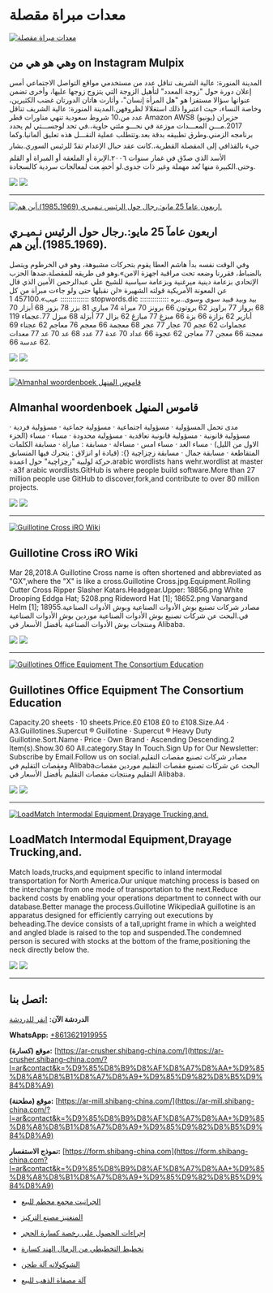 # معدات مبراة مقصلة

<a href="https://swt.shibang-china.com/?l=ar&img&k=%D9%85%D8%B9%D8%AF%D8%A7%D8%AA+%D9%85%D8%A8%D8%B1%D8%A7%D8%A9+%D9%85%D9%82%D8%B5%D9%84%D8%A9" target="_blank">![معدات مبراة مقصلة](http://static.shibang-china.com/all-800x300/146.jpg)</a>

## وهي هو هي من on Instagram Mulpix
المدينة المنورة: عالية الشريف تناقل عدد من مستخدمي مواقع التواصل الاجتماعي أمس إعلان دورة حول &quot;زوجة المعدد&quot; لتأهيل الزوجة التي يتزوج زوجها عليها، وأخرى تضمن عنوانها سؤالا مستفزا هو &quot;هل المرأة إنسان&quot;، وأثارت هاتان الدورتان غضب الكثيرين، وخاصة النساء، حيث اعتبروا ذلك استغلالا لظروفهن.المدينة المنورة: عالية الشريف تناقل عدد من.10 ﺷﺮوط ﺳﻌﻮدﻳﺔ ﺗﻨﻬﻲ ﻣﻨﺎورات ﻗﻄﺮ Amazon AWS8 حزيران (يونيو) 2017.ﻣـــﻦ اﻟﻤﻌـــﺪات ﻣﻮزﻋﺔ ﻓﻲ ﻧﺤـــﻮ ﻣﺌﺘﻲ ﺣﺎوﻳﺔ،.ﻓﻲ ﺗﺤﺪ ﻟﻮﺟﺴـــﺘﻲ ﻟﻢ ﻳﺤﺪد ﺑﺮﻧﺎﻣﺠﻪ اﻟﺰﻣﻨﻲ.وﻃﺮق ﺗﻄﺒﻴﻘﻪ ﺑﺪﻗﺔ ﺑﻌﺪ.وﺗﺘﻄﻠﺐ ﻋﻤﻠﻴﺔ اﻟﻨﻘـــﻞ ﻫﺬه ﺗﻌﻠﻴﻖ أﻟﻤﺎﻧﻴﺎ.وﻛﻤﺎ ﺟﻲء ﺑﺎﻟﻘﺬاﻓﻲ إﻟﻰ اﳌﻘﺼﻠﺔ اﻟﻘﻄﺮﻳﺔ،.ﻛﺎﻧﺖ ﻋﻘﺪ ﺣﺒﺎل اﻹﻋﺪام ﺗﻘﺪّ ﻟﻠﺮﺋﻴﺲ اﻟﺴﻮري.ﺑﺸﺎر اﻷﺳﺪ اﻟﺬي ﺻﺪّق ﻓﻲ ﻏﻤﺎر ﺳﻨﻮات ٢٠٠٦.اﻹﺑﺮة أو اﻟﻤﻠﻌﻘﺔ أو اﻟﻤﺒﺮاة أو اﻟﻘﻠﻢ وﺣﺘﻰ.اﻟﻜﺒﻴﺮة ﻣﻨﻬﺎ ﺗُﻌﺪ ﻣﻬﻤﻠﺔ وﻏﻴﺮ ذات ﺟﺪوى.ﻟﻮ أﺧﻀِ ﻌﺖ ﻟﻤﻌﺎﻟﺠﺎت ﺳﺮدﻳﺔ ﻛﺎﻟﺴﺠﺎدة.


<a href="https://whatsapp.shibangsoft.com/WhatsApp.php" target="_blank" title="WhatsApp">![](http://static.shibang-china.com/icon/whatsapp.png)</a> <a href="https://swt.shibang-china.com/?l=ar&icon&k=%D9%85%D8%B9%D8%AF%D8%A7%D8%AA+%D9%85%D8%A8%D8%B1%D8%A7%D8%A9+%D9%85%D9%82%D8%B5%D9%84%D8%A9" target="_blank">![](http://static.shibang-china.com/icon/chat-ar.png)</a>

---

<a href="https://swt.shibang-china.com/?l=ar&img&k=%D9%85%D8%B9%D8%AF%D8%A7%D8%AA+%D9%85%D8%A8%D8%B1%D8%A7%D8%A9+%D9%85%D9%82%D8%B5%D9%84%D8%A9" target="_blank">![اربعون عامآ 25 مايو:.رجال حول الرئيس نـميـري (1969ـ1985).أين هم.](http://static.shibang-china.com/all-800x300/1163.jpg)</a>

## اربعون عامآ 25 مايو:.رجال حول الرئيس نـميـري (1969ـ1985).أين هم.
وفي الوقت نفسه بدأ هاشم العطا يقوم بتحركات مشبوهة، وهو في الخرطوم ويتصل بالضباط، فقررنا وضعه تحت مراقبة اجهزة الامن».وهو فى طريقه للمقصلة.ضدها الحزب الإتحادي بزعامة دينية ميرغنية وبزعامة سياسية للشيخ علي عبدالرحمن الأمين الذي قال عن المعونة الأمريكية قولته الشهيرة «لن نقبلها حتى ولو جاءت مبرأة من كل عيب».457100 1 :::::::::::::: stopwords.dic :::::::::::::: بيد وبيد فبيد سوى وسوى..بره 68 برواز 77 براويز 62 بروتون 66 برونز 70 مبراة 74 مباري 81 بزر 78 بزور 68 أبزار 70 أبازير 62 بزازة 66 بزة 66 مبزغ 77 مبازغ 62 بزال 77 أبزلة 68 مبزل 77.عجماء 119 عجماوات 62 عجم 70 عجار 77 عجر 68 معجمة 66 معجم 76 معاجم 62 عجناء 69 معجنة 66 معجن 77 معاجن 62 عجوة 66 عداد 70 عدة 77 عدد 68 عد 70 عد 77 معدات 62 عدسة 66.


<a href="https://whatsapp.shibangsoft.com/WhatsApp.php" target="_blank" title="WhatsApp">![](http://static.shibang-china.com/icon/whatsapp.png)</a> <a href="https://swt.shibang-china.com/?l=ar&icon&k=%D9%85%D8%B9%D8%AF%D8%A7%D8%AA+%D9%85%D8%A8%D8%B1%D8%A7%D8%A9+%D9%85%D9%82%D8%B5%D9%84%D8%A9" target="_blank">![](http://static.shibang-china.com/icon/chat-ar.png)</a>

---

<a href="https://swt.shibang-china.com/?l=ar&img&k=%D9%85%D8%B9%D8%AF%D8%A7%D8%AA+%D9%85%D8%A8%D8%B1%D8%A7%D8%A9+%D9%85%D9%82%D8%B5%D9%84%D8%A9" target="_blank">![Almanhal woordenboek قاموس المنهل](http://static.shibang-china.com/all-800x300/600.jpg)</a>

## Almanhal woordenboek قاموس المنهل
مدى تحمل المسؤولية &middot; مسؤولية اجتماعية &middot; مسؤولية جماعية &middot; مسؤولية فردية &middot; مسؤولية قانونية &middot; مسؤولية قانونية تعاقدية &middot; مسؤولية محدودة &middot; مساء &middot; مساء (الجزء الاول من الليل) &middot; مساء الغد &middot; مساء امس &middot; مساءلة &middot; مسابقة : مباراة &middot; مسابقة الكلمات المتقاطعة &middot; مسابقة جمال &middot; مسابقة زچزاچية {}: (قيادة او انزلاق : يتحرك فيها المتسابق حركة لولبية &quot;زچزاچية&quot; حول اعمدة.arabic wordlists hans wehr.wordlist at master · a3f arabic wordlists.GitHub is where people build software.More than 27 million people use GitHub to discover,fork,and contribute to over 80 million projects.


<a href="https://whatsapp.shibangsoft.com/WhatsApp.php" target="_blank" title="WhatsApp">![](http://static.shibang-china.com/icon/whatsapp.png)</a> <a href="https://swt.shibang-china.com/?l=ar&icon&k=%D9%85%D8%B9%D8%AF%D8%A7%D8%AA+%D9%85%D8%A8%D8%B1%D8%A7%D8%A9+%D9%85%D9%82%D8%B5%D9%84%D8%A9" target="_blank">![](http://static.shibang-china.com/icon/chat-ar.png)</a>

---

<a href="https://swt.shibang-china.com/?l=ar&img&k=%D9%85%D8%B9%D8%AF%D8%A7%D8%AA+%D9%85%D8%A8%D8%B1%D8%A7%D8%A9+%D9%85%D9%82%D8%B5%D9%84%D8%A9" target="_blank">![Guillotine Cross iRO Wiki](http://static.shibang-china.com/all-800x300/374.jpg)</a>

## Guillotine Cross iRO Wiki
Mar 28,2018.A Guillotine Cross name is often shortened and abbreviated as &quot;GX&quot;,where the &quot;X&quot; is like a cross.Guillotine Cross.jpg.Equipment.Rolling Cutter Cross Ripper Slasher Katars.Headgear.Upper: 18856.png White Drooping Eddga Hat; 5208.png Rideword Hat [1]; 18652.png Vanargand Helm [1]; 18955.مصادر شركات تصنيع بوش الأدوات الصناعية وبوش الأدوات الصناعية في.البحث عن شركات تصنيع بوش الأدوات الصناعية موردين بوش الأدوات الصناعية ومنتجات بوش الأدوات الصناعية بأفضل الأسعار في Alibaba.


<a href="https://whatsapp.shibangsoft.com/WhatsApp.php" target="_blank" title="WhatsApp">![](http://static.shibang-china.com/icon/whatsapp.png)</a> <a href="https://swt.shibang-china.com/?l=ar&icon&k=%D9%85%D8%B9%D8%AF%D8%A7%D8%AA+%D9%85%D8%A8%D8%B1%D8%A7%D8%A9+%D9%85%D9%82%D8%B5%D9%84%D8%A9" target="_blank">![](http://static.shibang-china.com/icon/chat-ar.png)</a>

---

<a href="https://swt.shibang-china.com/?l=ar&img&k=%D9%85%D8%B9%D8%AF%D8%A7%D8%AA+%D9%85%D8%A8%D8%B1%D8%A7%D8%A9+%D9%85%D9%82%D8%B5%D9%84%D8%A9" target="_blank">![Guillotines Office Equipment The Consortium Education](http://static.shibang-china.com/all-800x300/782.jpg)</a>

## Guillotines Office Equipment The Consortium Education
Capacity.20 sheets &middot; 10 sheets.Price.£0 £108 £0 to £108.Size.A4 &middot; A3.Guillotines.Supercut ® Guillotine &middot; Supercut ® Heavy Duty Guillotine.Sort.Name &middot; Price &middot; Own Brand &middot; Ascending Descending.2 Item(s).Show.30 60 All.category.Stay In Touch.Sign Up for Our Newsletter: Subscribe by Email.Follow us on social.مصادر شركات تصنيع مقصات التقليم ومقصات التقليم في Alibabaالبحث عن شركات تصنيع مقصات التقليم موردين مقصات التقليم ومنتجات مقصات التقليم بأفضل الأسعار في Alibaba.


<a href="https://whatsapp.shibangsoft.com/WhatsApp.php" target="_blank" title="WhatsApp">![](http://static.shibang-china.com/icon/whatsapp.png)</a> <a href="https://swt.shibang-china.com/?l=ar&icon&k=%D9%85%D8%B9%D8%AF%D8%A7%D8%AA+%D9%85%D8%A8%D8%B1%D8%A7%D8%A9+%D9%85%D9%82%D8%B5%D9%84%D8%A9" target="_blank">![](http://static.shibang-china.com/icon/chat-ar.png)</a>

---

<a href="https://swt.shibang-china.com/?l=ar&img&k=%D9%85%D8%B9%D8%AF%D8%A7%D8%AA+%D9%85%D8%A8%D8%B1%D8%A7%D8%A9+%D9%85%D9%82%D8%B5%D9%84%D8%A9" target="_blank">![LoadMatch Intermodal Equipment,Drayage Trucking,and.](http://static.shibang-china.com/all-800x300/341.jpg)</a>

## LoadMatch Intermodal Equipment,Drayage Trucking,and.
Match loads,trucks,and equipment specific to inland intermodal transportation for North America.Our unique matching process is based on the interchange from one mode of transportation to the next.Reduce backend costs by enabling your operations department to connect with our database.Better manage the process.Guillotine WikipediaA guillotine is an apparatus designed for efficiently carrying out executions by beheading.The device consists of a tall,upright frame in which a weighted and angled blade is raised to the top and suspended.The condemned person is secured with stocks at the bottom of the frame,positioning the neck directly below the.


<a href="https://whatsapp.shibangsoft.com/WhatsApp.php" target="_blank" title="WhatsApp">![](http://static.shibang-china.com/icon/whatsapp.png)</a> <a href="https://swt.shibang-china.com/?l=ar&icon&k=%D9%85%D8%B9%D8%AF%D8%A7%D8%AA+%D9%85%D8%A8%D8%B1%D8%A7%D8%A9+%D9%85%D9%82%D8%B5%D9%84%D8%A9" target="_blank">![](http://static.shibang-china.com/icon/chat-ar.png)</a>

---
## اتصل بنا:

**الدردشة الآن:** [انقر للدردشة](https://swt.shibang-china.com?l=ar&contact&k=%D9%85%D8%B9%D8%AF%D8%A7%D8%AA+%D9%85%D8%A8%D8%B1%D8%A7%D8%A9+%D9%85%D9%82%D8%B5%D9%84%D8%A9)

**WhatsApp:**  [+8613621919955](https://whatsapp.shibangsoft.com/WhatsApp.php)

**موقع (كسارة):** [https://ar-crusher.shibang-china.com/](https://ar-crusher.shibang-china.com/?l=ar&contact&k=%D9%85%D8%B9%D8%AF%D8%A7%D8%AA+%D9%85%D8%A8%D8%B1%D8%A7%D8%A9+%D9%85%D9%82%D8%B5%D9%84%D8%A9)

**موقع (مطحنة):** [https://ar-mill.shibang-china.com/](https://ar-mill.shibang-china.com/?l=ar&contact&k=%D9%85%D8%B9%D8%AF%D8%A7%D8%AA+%D9%85%D8%A8%D8%B1%D8%A7%D8%A9+%D9%85%D9%82%D8%B5%D9%84%D8%A9)

**نموذج الاستفسار:** [https://form.shibang-china.com](https://form.shibang-china.com?l=ar&contact&k=%D9%85%D8%B9%D8%AF%D8%A7%D8%AA+%D9%85%D8%A8%D8%B1%D8%A7%D8%A9+%D9%85%D9%82%D8%B5%D9%84%D8%A9)

* [الجرانيت مجمع محطم للبيع](../26/%D8%A7%D9%84%D8%AC%D8%B1%D8%A7%D9%86%D9%8A%D8%AA%20%D9%85%D8%AC%D9%85%D8%B9%20%D9%85%D8%AD%D8%B7%D9%85%20%D9%84%D9%84%D8%A8%D9%8A%D8%B9.md)

* [المنغنيز مصنع التركيز](../28/%D8%A7%D9%84%D9%85%D9%86%D8%BA%D9%86%D9%8A%D8%B2%20%D9%85%D8%B5%D9%86%D8%B9%20%D8%A7%D9%84%D8%AA%D8%B1%D9%83%D9%8A%D8%B2.md)

* [إجراءات الحصول على رخصة كسارة الحجر](../30/%D8%A5%D8%AC%D8%B1%D8%A7%D8%A1%D8%A7%D8%AA%20%D8%A7%D9%84%D8%AD%D8%B5%D9%88%D9%84%20%D8%B9%D9%84%D9%89%20%D8%B1%D8%AE%D8%B5%D8%A9%20%D9%83%D8%B3%D8%A7%D8%B1%D8%A9%20%D8%A7%D9%84%D8%AD%D8%AC%D8%B1.md)

* [تخطيط التخطيطي من الرمال الهند كسارة](../26/%D8%AA%D8%AE%D8%B7%D9%8A%D8%B7%20%D8%A7%D9%84%D8%AA%D8%AE%D8%B7%D9%8A%D8%B7%D9%8A%20%D9%85%D9%86%20%D8%A7%D9%84%D8%B1%D9%85%D8%A7%D9%84%20%D8%A7%D9%84%D9%87%D9%86%D8%AF%20%D9%83%D8%B3%D8%A7%D8%B1%D8%A9.md)

* [الشوكولاته آلة طحن](../30/%D8%A7%D9%84%D8%B4%D9%88%D9%83%D9%88%D9%84%D8%A7%D8%AA%D9%87%20%D8%A2%D9%84%D8%A9%20%D8%B7%D8%AD%D9%86.md)

* [آلة مصفاة الذهب للبيع](../30/%D8%A2%D9%84%D8%A9%20%D9%85%D8%B5%D9%81%D8%A7%D8%A9%20%D8%A7%D9%84%D8%B0%D9%87%D8%A8%20%D9%84%D9%84%D8%A8%D9%8A%D8%B9.md)